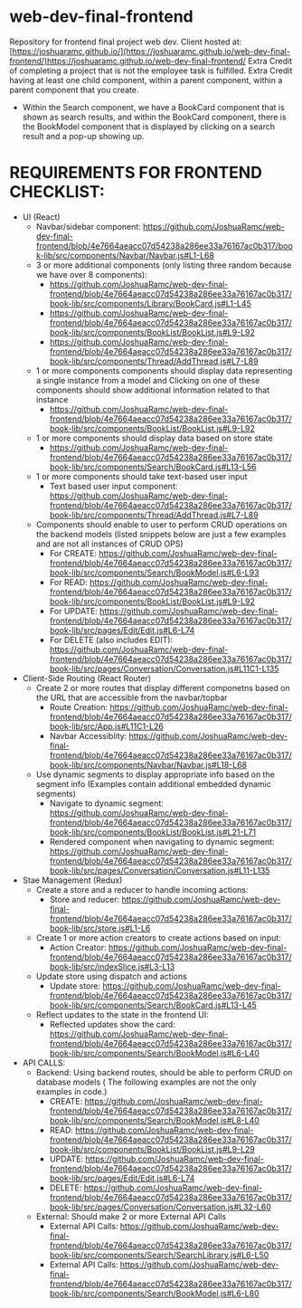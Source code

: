 # web-dev-final-frontend
Repository for frontend final project web dev. 
Client hosted at: [https://joshuaramc.github.io/](https://joshuaramc.github.io/web-dev-final-frontend/)https://joshuaramc.github.io/web-dev-final-frontend/
Extra Credit of completing a project that is not the employee task is fulfilled.
Extra Credit having at least one child component, within a parent component, within a parent component that you create.

-   Within the Search component, we have a BookCard component that is shown as search results, and within the BookCard component, there is the BookModel component that is displayed by clicking on a search result and a pop-up showing up.

# REQUIREMENTS FOR FRONTEND CHECKLIST: 
* UI (React)
  * Navbar/sidebar component: https://github.com/JoshuaRamc/web-dev-final-frontend/blob/4e7664aeacc07d54238a286ee33a76167ac0b317/book-lib/src/components/Navbar/Navbar.js#L1-L68
  * 3 or more additional components (only listing three random because we have over 8 components):
    * https://github.com/JoshuaRamc/web-dev-final-frontend/blob/4e7664aeacc07d54238a286ee33a76167ac0b317/book-lib/src/components/Library/BookCard.js#L1-L45
    * https://github.com/JoshuaRamc/web-dev-final-frontend/blob/4e7664aeacc07d54238a286ee33a76167ac0b317/book-lib/src/components/BookList/BookList.js#L9-L92
    * https://github.com/JoshuaRamc/web-dev-final-frontend/blob/4e7664aeacc07d54238a286ee33a76167ac0b317/book-lib/src/components/Thread/AddThread.js#L7-L89
  * 1 or more components components should display data representing a single instance from a model and Clicking on one of these components should show additional information related to that instance
    * https://github.com/JoshuaRamc/web-dev-final-frontend/blob/4e7664aeacc07d54238a286ee33a76167ac0b317/book-lib/src/components/BookList/BookList.js#L9-L92
  * 1 or more components should display data based on store state
    * https://github.com/JoshuaRamc/web-dev-final-frontend/blob/4e7664aeacc07d54238a286ee33a76167ac0b317/book-lib/src/components/Search/BookCard.js#L13-L56
  * 1 or more components should take text-based user input
    * Text based user input component: https://github.com/JoshuaRamc/web-dev-final-frontend/blob/4e7664aeacc07d54238a286ee33a76167ac0b317/book-lib/src/components/Thread/AddThread.js#L7-L89
  * Components should enable to user to perform CRUD operations on the backend models (listed snippets below are just a few examples and are not all instances of CRUD OPS)
    * For CREATE: https://github.com/JoshuaRamc/web-dev-final-frontend/blob/4e7664aeacc07d54238a286ee33a76167ac0b317/book-lib/src/components/Search/BookModel.js#L6-L93
    * For READ: https://github.com/JoshuaRamc/web-dev-final-frontend/blob/4e7664aeacc07d54238a286ee33a76167ac0b317/book-lib/src/components/BookList/BookList.js#L9-L92
    * For UPDATE: https://github.com/JoshuaRamc/web-dev-final-frontend/blob/4e7664aeacc07d54238a286ee33a76167ac0b317/book-lib/src/pages/Edit/Edit.js#L6-L74
    * For DELETE (also includes EDIT): https://github.com/JoshuaRamc/web-dev-final-frontend/blob/4e7664aeacc07d54238a286ee33a76167ac0b317/book-lib/src/pages/Conversation/Conversation.js#L11C1-L135
* Client-Side Routing (React Router)
  * Create 2 or more routes that display different componetns based on the URL that are accessible from the navbar/topbar
    * Route Creation: https://github.com/JoshuaRamc/web-dev-final-frontend/blob/4e7664aeacc07d54238a286ee33a76167ac0b317/book-lib/src/App.js#L11C1-L26
    * Navbar Accessiblity: https://github.com/JoshuaRamc/web-dev-final-frontend/blob/4e7664aeacc07d54238a286ee33a76167ac0b317/book-lib/src/components/Navbar/Navbar.js#L18-L68
  * Use dynamic segments to display appropriate info based on the segment info (Examples contain additional embedded dynamic segments)
    * Navigate to dynamic segment: https://github.com/JoshuaRamc/web-dev-final-frontend/blob/4e7664aeacc07d54238a286ee33a76167ac0b317/book-lib/src/components/BookList/BookList.js#L21-L71
    * Rendered component when navigating to dynamic segment: https://github.com/JoshuaRamc/web-dev-final-frontend/blob/4e7664aeacc07d54238a286ee33a76167ac0b317/book-lib/src/pages/Conversation/Conversation.js#L11-L135
* Stae Management (Redux)
  * Create a store and a reducer to handle incoming actions:
    * Store and reducer: https://github.com/JoshuaRamc/web-dev-final-frontend/blob/4e7664aeacc07d54238a286ee33a76167ac0b317/book-lib/src/store.js#L1-L6
  * Create 1 or more action creators to create actions based on input:
    * Action Creator: https://github.com/JoshuaRamc/web-dev-final-frontend/blob/4e7664aeacc07d54238a286ee33a76167ac0b317/book-lib/src/indexSlice.js#L3-L13
  * Update store using dispatch and actions
    * Update store: https://github.com/JoshuaRamc/web-dev-final-frontend/blob/4e7664aeacc07d54238a286ee33a76167ac0b317/book-lib/src/components/Search/BookCard.js#L13-L45
  * Reflect updates to the state in the frontend UI:
    * Reflected updates show the card: https://github.com/JoshuaRamc/web-dev-final-frontend/blob/4e7664aeacc07d54238a286ee33a76167ac0b317/book-lib/src/components/Search/BookModel.js#L6-L40
* API CALLS:
  * Backend: Using backend routes, should be able to perform CRUD on database models ( The following examples are not the only examples in code.)
    * CREATE: https://github.com/JoshuaRamc/web-dev-final-frontend/blob/4e7664aeacc07d54238a286ee33a76167ac0b317/book-lib/src/components/Search/BookModel.js#L8-L40
    * READ: https://github.com/JoshuaRamc/web-dev-final-frontend/blob/4e7664aeacc07d54238a286ee33a76167ac0b317/book-lib/src/components/BookList/BookList.js#L9-L29
    * UPDATE: https://github.com/JoshuaRamc/web-dev-final-frontend/blob/4e7664aeacc07d54238a286ee33a76167ac0b317/book-lib/src/pages/Edit/Edit.js#L6-L74
    * DELETE: https://github.com/JoshuaRamc/web-dev-final-frontend/blob/4e7664aeacc07d54238a286ee33a76167ac0b317/book-lib/src/pages/Conversation/Conversation.js#L32-L60
  * External: Should make 2 or more External API Calls
    * External API Calls: https://github.com/JoshuaRamc/web-dev-final-frontend/blob/4e7664aeacc07d54238a286ee33a76167ac0b317/book-lib/src/components/Search/SearchLibrary.js#L6-L50
    * External API Calls: https://github.com/JoshuaRamc/web-dev-final-frontend/blob/4e7664aeacc07d54238a286ee33a76167ac0b317/book-lib/src/components/Search/BookModel.js#L6-L80
